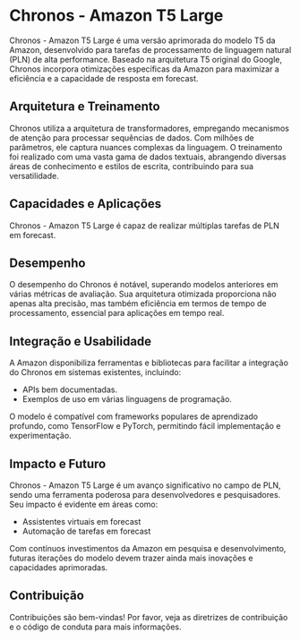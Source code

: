 # Chronos - Amazon T5 Large

Chronos - Amazon T5 Large é uma versão aprimorada do modelo T5 da Amazon, desenvolvido para tarefas de processamento de linguagem natural (PLN) de alta performance. Baseado na arquitetura T5 original do Google, Chronos incorpora otimizações específicas da Amazon para maximizar a eficiência e a capacidade de resposta em forecast.

## Arquitetura e Treinamento

Chronos utiliza a arquitetura de transformadores, empregando mecanismos de atenção para processar sequências de dados. Com milhões de parâmetros, ele captura nuances complexas da linguagem. O treinamento foi realizado com uma vasta gama de dados textuais, abrangendo diversas áreas de conhecimento e estilos de escrita, contribuindo para sua versatilidade.

## Capacidades e Aplicações

Chronos - Amazon T5 Large é capaz de realizar múltiplas tarefas de PLN em forecast.

## Desempenho

O desempenho do Chronos é notável, superando modelos anteriores em várias métricas de avaliação. Sua arquitetura otimizada proporciona não apenas alta precisão, mas também eficiência em termos de tempo de processamento, essencial para aplicações em tempo real.

## Integração e Usabilidade

A Amazon disponibiliza ferramentas e bibliotecas para facilitar a integração do Chronos em sistemas existentes, incluindo:
- APIs bem documentadas.
- Exemplos de uso em várias linguagens de programação.

O modelo é compatível com frameworks populares de aprendizado profundo, como TensorFlow e PyTorch, permitindo fácil implementação e experimentação.

## Impacto e Futuro

Chronos - Amazon T5 Large é um avanço significativo no campo de PLN, sendo uma ferramenta poderosa para desenvolvedores e pesquisadores. Seu impacto é evidente em áreas como:
- Assistentes virtuais em forecast
- Automação de tarefas em forecast

Com contínuos investimentos da Amazon em pesquisa e desenvolvimento, futuras iterações do modelo devem trazer ainda mais inovações e capacidades aprimoradas.

## Contribuição

Contribuições são bem-vindas! Por favor, veja as diretrizes de contribuição e o código de conduta para mais informações.
